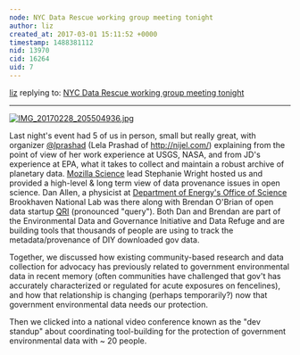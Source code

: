 ```yaml
---
node: NYC Data Rescue working group meeting tonight
author: liz
created_at: 2017-03-01 15:11:52 +0000
timestamp: 1488381112
nid: 13970
cid: 16264
uid: 7
---
```




[liz](../profile/liz) replying to: [NYC Data Rescue working group meeting tonight](../notes/liz/02-28-2017/nyc-data-rescue-working-group-meeting-tonight)

----
[![IMG_20170228_205504936.jpg](https://publiclab.org/system/images/photos/000/019/696/large/IMG_20170228_205504936.jpg)](https://publiclab.org/system/images/photos/000/019/696/original/IMG_20170228_205504936.jpg)

Last night's event had 5 of us in person, small but really great, with organizer [@lprashad](/profile/lprashad) (Lela Prashad of http://nijel.com/) explaining from the point of view of her work experience at USGS, NASA, and from JD's experience at EPA, what it takes to collect and maintain a robust archive of planetary data. [Mozilla Science](https://science.mozilla.org/) lead Stephanie Wright hosted us and provided a high-level & long term view of data provenance issues in open science. Dan Allen, a physicist at [Department of Energy's Office of Science](https://science.energy.gov/) Brookhaven National Lab was there along with Brendan O'Brian of open data startup [QRI](http://www.qri.io/) (pronounced "query"). Both Dan and Brendan are part of the Environmental Data and Governance Initiative and Data Refuge and are building tools that thousands of people are using to track the metadata/provenance of DIY downloaded gov data.

Together, we discussed how existing community-based research and data collection for advocacy has previously related to government environmental data in recent memory (often communities have challenged that gov't has accurately characterized or regulated for acute exposures on fencelines), and how that relationship is changing (perhaps temporarily?) now that government environmental data needs our protection. 

Then we clicked into a national video conference known as the "dev standup" about coordinating tool-building for the protection of government environmental data with ~ 20 people. 
